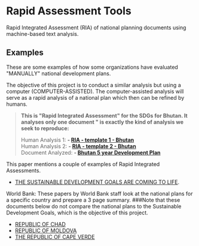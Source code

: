 # Rapid Assessment Tools
Rapid Integrated Assessment (RIA) of national planning documents using machine-based text analysis.

Examples
--------

These are some examples of how some organizations have evaluated "MANUALLY" national development plans.

The objective of this project is to conduct a similar analysis but using a computer (COMPUTER-ASSISTED). The computer-assisted analysis will serve as a rapid analysis of a national plan which then can be refined by humans.

>**This is "Rapid Integrated Assessment" for the SDGs for Bhutan. It analyses only one document " is exactly the kind of analysis we seek to reproduce:**
>
>Human Analysis 1: **- [RIA - template 1 - Bhutan](https://undg.org/wp-content/uploads/2016/06/RIA_Bhutan_Key_Observations-18.12.2015.pdf)**  
>Human Analysis 2: **- [RIA - template 2 - Bhutan](https://undg.org/wp-content/uploads/2016/06/RIA-Bhutan-Template-2-SDG-Profile-excluding-Goal-14-29.10.2015_final-1.pdf)**  
>Document Analyzed: **- [Bhutan 5 year Development Plan](http://www.gnhc.gov.bt/wp-content/uploads/2011/04/Eleventh-Five-Year-Plan.pdf)**

This paper mentions a couple of examples of Rapid Integrated Assessments.
- [THE SUSTAINABLE DEVELOPMENT GOALS
ARE COMING TO LIFE](https://undg.org/wp-content/uploads/2016/07/SDGs-are-Coming-to-Life-UNDG.pdf). 


World Bank:
These papers by World Bank staff look at the national plans for a specific country and prepare a 3 page summary.
###Note that these documents below do not compare the national plans to the Sustainable Development Goals, which is the objective of this project.

- [REPUBLIC OF CHAD](http://documents.worldbank.org/curated/en/944701468230692713/pdf/786920PRSP0IDA000PUBLIC00Box379788B.pdf)  
- [REPUBLIC OF MOLDOVA](http://documents.worldbank.org/curated/en/192891468054247731/pdf/800500PRSP0REP00Box379801B00PUBLIC0.pdf)  
- [THE REPUBLIC OF CAPE VERDE](http://documents.worldbank.org/curated/en/828231468020990509/pdf/844490PRSP0P12060Box382145B00OUO090.pdf)
